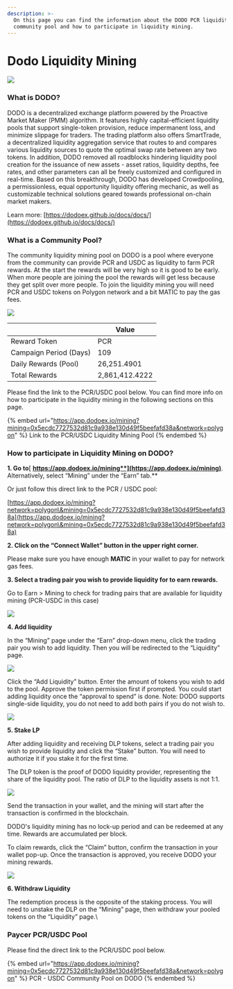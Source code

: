 ```yaml
---
description: >-
  On this page you can find the information about the DODO PCR liquidity mining
  community pool and how to participate in liquidity mining.
---
```


# Dodo Liquidity Mining

![](<../.gitbook/assets/dodo paycer pcr pool.png>)

### What is DODO?

DODO is a decentralized exchange platform powered by the Proactive Market Maker (PMM) algorithm. It features highly capital-efficient liquidity pools that support single-token provision, reduce impermanent loss, and minimize slippage for traders. The trading platform also offers SmartTrade, a decentralized liquidity aggregation service that routes to and compares various liquidity sources to quote the optimal swap rate between any two tokens. In addition, DODO removed all roadblocks hindering liquidity pool creation for the issuance of new assets - asset ratios, liquidity depths, fee rates, and other parameters can all be freely customized and configured in real-time. Based on this breakthrough, DODO has developed Crowdpooling, a permissionless, equal opportunity liquidity offering mechanic, as well as customizable technical solutions geared towards professional on-chain market makers.

Learn more: [https://dodoex.github.io/docs/docs/](https://dodoex.github.io/docs/docs/)

### What is a Community Pool?

The community liquidity mining pool on DODO is a pool where everyone from the community can provide PCR and USDC as liquidity to farm PCR rewards. At the start the rewards will be very high so it is good to be early. When more people are joining the pool the rewards will get less because they get split over more people. To join the liquidity mining you will need PCR and USDC tokens on Polygon network and a bit MATIC to pay the gas fees.

![](<../.gitbook/assets/USDC PCR Paycer Pool DODO.png>)

|                        | Value          |
| ---------------------- | -------------- |
| Reward Token           | PCR            |
| Campaign Period (Days) | 109            |
| Daily Rewards (Pool)   | 26,251.4901    |
| Total Rewards          | 2,861,412.4222 |

Please find the link to the PCR/USDC pool below. You can find more info on how to participate in the liquidity mining in the following sections on this page.

{% embed url="https://app.dodoex.io/mining?mining=0x5ecdc7727532d81c9a938e130d49f5beefafd38a&network=polygon" %}
Link to the PCR/USDC Liquidity Mining Pool
{% endembed %}

### How to participate in Liquidity Mining on DODO?

**1. Go to**[ **https://app.dodoex.io/mining**](https://app.dodoex.io/mining)**. Alternatively, select “Mining” under the “Earn” tab.**

Or just follow this direct link to the PCR / USDC pool:

[https://app.dodoex.io/mining?network=polygon\&mining=0x5ecdc7727532d81c9a938e130d49f5beefafd38a](https://app.dodoex.io/mining?network=polygon\&mining=0x5ecdc7727532d81c9a938e130d49f5beefafd38a)

**2. Click on the “Connect Wallet” button in the upper right corner.**

Please make sure you have enough **MATIC** in your wallet to pay for network gas fees.

**3. Select a trading pair you wish to provide liquidity for to earn rewards.**

Go to Earn > Mining to check for trading pairs that are available for liquidity mining (PCR-USDC in this case)

![](../.gitbook/assets/mceclip0.png)

**4. Add liquidity**

In the “Mining” page under the “Earn” drop-down menu, click the trading pair you wish to add liquidity. Then you will be redirected to the “Liquidity” page.

![](../.gitbook/assets/mceclip1.png)

Click the “Add Liquidity” button. Enter the amount of tokens you wish to add to the pool. Approve the token permission first if prompted. You could start adding liquidity once the “approval to spend” is done. Note: DODO supports single-side liquidity, you do not need to add both pairs if you do not wish to.

![](<../.gitbook/assets/supply liquidity pool pcr paycer usdc.png>)

**5. Stake LP**

After adding liquidity and receiving DLP tokens, select a trading pair you wish to provide liquidity and click the “Stake” button. You will need to authorize it if you stake it for the first time.

The DLP token is the proof of DODO liquidity provider, representing the share of the liquidity pool. The ratio of DLP to the liquidity assets is not 1:1.

![](../.gitbook/assets/mceclip3.png)

Send the transaction in your wallet, and the mining will start after the transaction is confirmed in the blockchain.

DODO's liquidity mining has no lock-up period and can be redeemed at any time. Rewards are accumulated per block.

To claim rewards, click the “Claim” button, confirm the transaction in your wallet pop-up. Once the transaction is approved, you receive DODO your mining rewards.

![](../.gitbook/assets/mceclip4.png)

**6. Withdraw Liquidity**

The redemption process is the opposite of the staking process. You will need to unstake the DLP on the “Mining” page, then withdraw your pooled tokens on the “Liquidity” page.\


### Paycer PCR/USDC Pool

Please find the direct link to the PCR/USDC pool below.&#x20;

{% embed url="https://app.dodoex.io/mining?mining=0x5ecdc7727532d81c9a938e130d49f5beefafd38a&network=polygon" %}
PCR - USDC Community Pool on DODO
{% endembed %}
